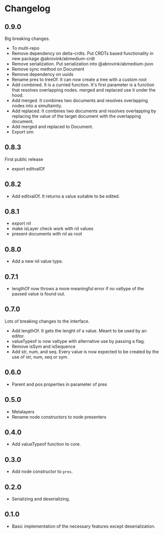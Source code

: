 # Changelog

## 0.9.0

Big breaking changes.

- To multi-repo
- Remove dependency on delta-crdts. Put CRDTs based functionality in new package @abrovink/abmedium-crdt
- Remove serialization. Put serialization into @abrovink/abmedium-json
- Remove sync method on Document
- Remove dependency on uuids
- Rename pres to treeOf. It can now create a tree with a custom root
- Add combined. It is a curried function. It's first parameter is a function that resolves overlapping nodes. merged and replaced use it under the hood.
- Add merged. It combines two documents and resolves overlapping nodes into a simultainity.
- Add replaced. It combines two documents and resolves overlapping by replacing the value of the target document with the overlapping document.
- Add merged and replaced to Document.
- Export sim

## 0.8.3

First public release

- export editvalOf

## 0.8.2

- Add editvalOf. It returns a value suitable to be edited.

## 0.8.1

- export nil
- make isLayer check work with nil values
- present documents with nil as root

## 0.8.0

- Add a new nil value type.

## 0.7.1

- lengthOf now throws a more meaningful error if no valtype of the passed value is found out.

## 0.7.0

Lots of breaking changes to the interface.

- Add lengthOf. It gets the lenght of a value. Meant to be used by an editor.
- valueTypeof is now valtype with alternative use by passing a flag.
- Remove isSym and isSequence
- Add str, num, and seq. Every value is now expected to be created by the use of str, num, seq or sym.

## 0.6.0

- Parent and pos properties in parameter of pres

## 0.5.0

- Metalayers
- Rename node constructors to node presenters

## 0.4.0

- Add valueTypeof function to core.

## 0.3.0

- Add node constructor to `pres`.

## 0.2.0

- Serializing and deserializing.

## 0.1.0

- Basic implementation of the necessary features except deserialization.
